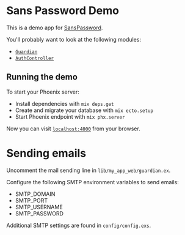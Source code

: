 # Sans Password Demo

This is a demo app for [SansPassword](https://github.com/promptworks/sans_password).

You'll probably want to look at the following modules:

* [`Guardian`](lib/my_app_web/guardian.ex)
* [`AuthController`](lib/my_app_web/controllers/auth_controller.ex)

## Running the demo

To start your Phoenix server:

  * Install dependencies with `mix deps.get`
  * Create and migrate your database with `mix ecto.setup`
  * Start Phoenix endpoint with `mix phx.server`

Now you can visit [`localhost:4000`](http://localhost:4000) from your browser.

# Sending emails
Uncomment the mail sending line in `lib/my_app_web/guardian.ex`.

Configure the following SMTP environment variables to send emails:
- SMTP_DOMAIN
- SMTP_PORT
- SMTP_USERNAME
- SMTP_PASSWORD

Additional SMTP settings are found in `config/config.exs`.